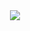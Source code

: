 <!--- Revision #19 - no longer dead --->

<div align="center">
<img src="https://media.giphy.com/media/3VHOKTRoG1wVVbo30x/giphy.gif">
</div>

